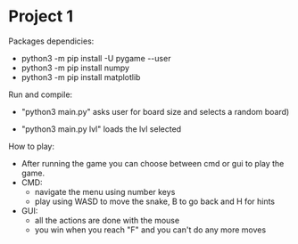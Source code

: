 # Project 1

Packages dependicies:
- python3 -m pip install -U pygame --user
- python3 -m pip install numpy
- python3 -m pip install matplotlib

Run and compile:
- "python3 main.py" asks user for board size and selects a random board)


- "python3 main.py lvl" loads the lvl selected

How to play:
- After running the game you can choose between cmd or gui to play the game.
- CMD:
  - navigate the menu using number keys
  - play using WASD to move the snake, B to go back and H for hints
- GUI:
  - all the actions are done with the mouse
  - you win when you reach "F" and you can't do any more moves 